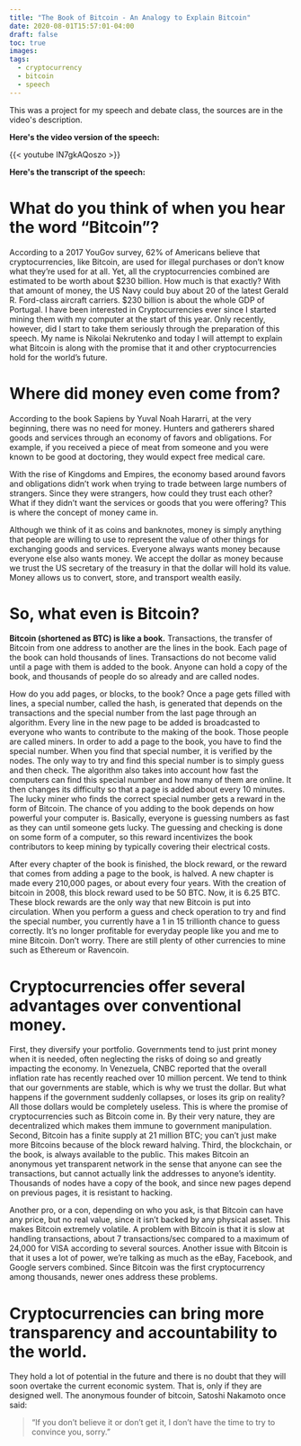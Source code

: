 ```yaml
---
title: "The Book of Bitcoin - An Analogy to Explain Bitcoin"
date: 2020-08-01T15:57:01-04:00
draft: false
toc: true
images:
tags:
  - cryptocurrency
  - bitcoin
  - speech
---
```


This was a project for my speech and debate class, the sources are in the video's description.

**Here's the video version of the speech:**

{{< youtube IN7gkAQoszo >}}

**Here's the transcript of the speech:**

# What do you think of when you hear the word “Bitcoin”?
According to a 2017 YouGov survey, 62% of Americans believe that cryptocurrencies, like Bitcoin, are used for illegal purchases or don’t know what they’re used for at all.
Yet, all the cryptocurrencies combined are estimated to be worth about $230 billion. How much is that exactly? With that amount of money, the US Navy could buy about 20 of the latest Gerald R. Ford-class aircraft carriers.
$230 billion is about the whole GDP of Portugal. I have been interested in Cryptocurrencies ever since I started mining them with my computer at the start of this year.
Only recently, however, did I start to take them seriously through the preparation of this speech.
My name is Nikolai Nekrutenko and today I will attempt to explain what Bitcoin is along with the promise that it and other cryptocurrencies hold for the world’s future.

# Where did money even come from?
According to the book Sapiens by Yuval Noah Hararri, at the very beginning, there was no need for money. Hunters and gatherers shared goods and services through an economy of favors and obligations. For example, if you received a piece of meat from someone and you were known to be good at doctoring, they would expect free medical care.

With the rise of Kingdoms and Empires, the economy based around favors and obligations didn’t work when trying to trade between large numbers of strangers. Since they were strangers, how could they trust each other? What if they didn’t want the services or goods that you were offering? This is where the concept of money came in.

Although we think of it as coins and banknotes, money is simply anything that people are willing to use to represent the value of other things for exchanging goods and services. Everyone always wants money because everyone else also wants money. We accept the dollar as money because we trust the US secretary of the treasury in that the dollar will hold its value. Money allows us to convert, store, and transport wealth easily.

# So, what even is Bitcoin?
**Bitcoin (shortened as BTC) is like a book.** Transactions, the transfer of Bitcoin from one address to another are the lines in the book. Each page of the book can hold thousands of lines. Transactions do not become valid until a page with them is added to the book. Anyone can hold a copy of the book, and thousands of people do so already and are called nodes.

How do you add pages, or blocks, to the book? Once a page gets filled with lines, a special number, called the hash, is generated that depends on the transactions and the special number from the last page through an algorithm. Every line in the new page to be added is broadcasted to everyone who wants to contribute to the making of the book. Those people are called miners. In order to add a page to the book, you have to find the special number. When you find that special number, it is verified by the nodes. The only way to try and find this special number is to simply guess and then check. The algorithm also takes into account how fast the computers can find this special number and how many of them are online. It then changes its difficulty so that a page is added about every 10 minutes. The lucky miner who finds the correct special number gets a reward in the form of Bitcoin. The chance of you adding to the book depends on how powerful your computer is. Basically, everyone is guessing numbers as fast as they can until someone gets lucky. The guessing and checking is done on some form of a computer, so this reward incentivizes the book contributors to keep mining by typically covering their electrical costs.

After every chapter of the book is finished, the block reward, or the reward that comes from adding a page to the book, is halved. A new chapter is made every 210,000 pages, or about every four years. With the creation of bitcoin in 2008, this block reward used to be 50 BTC. Now, it is 6.25 BTC. These block rewards are the only way that new Bitcoin is put into circulation. When you perform a guess and check operation to try and find the special number, you currently have a 1 in 15 trillionth chance to guess correctly. It’s no longer profitable for everyday people like you and me to mine Bitcoin. Don’t worry. There are still plenty of other currencies to mine such as Ethereum or Ravencoin.

# Cryptocurrencies offer several advantages over conventional money.
First, they diversify your portfolio. Governments tend to just print money when it is needed, often neglecting the risks of doing so and greatly impacting the economy. In Venezuela, CNBC reported that the overall inflation rate has recently reached over 10 million percent. We tend to think that our governments are stable, which is why we trust the dollar. But what happens if the government suddenly collapses, or loses its grip on reality? All those dollars would be completely useless. This is where the promise of cryptocurrencies such as Bitcoin come in. By their very nature, they are decentralized which makes them immune to government manipulation. Second, Bitcoin has a finite supply at 21 million BTC; you can’t just make more Bitcoins because of the block reward halving. Third, the blockchain, or the book, is always available to the public. This makes Bitcoin an anonymous yet transparent network in the sense that anyone can see the transactions, but cannot actually link the addresses to anyone’s identity. Thousands of nodes have a copy of the book, and since new pages depend on previous pages, it is resistant to hacking.

Another pro, or a con, depending on who you ask, is that Bitcoin can have any price, but no real value, since it isn’t backed by any physical asset. This makes Bitcoin extremely volatile. A problem with Bitcoin is that it is slow at handling transactions, about 7 transactions/sec compared to a maximum of 24,000 for VISA according to several sources. Another issue with Bitcoin is that it uses a lot of power, we’re talking as much as the eBay, Facebook, and Google servers combined. Since Bitcoin was the first cryptocurrency among thousands, newer ones address these problems.

# Cryptocurrencies can bring more transparency and accountability to the world.
They hold a lot of potential in the future and there is no doubt that they will soon overtake the current economic system. That is, only if they are designed well. The anonymous founder of bitcoin, Satoshi Nakamoto once said:

> “If you don’t believe it or don’t get it, I don’t have the time to try to convince you, sorry.”
